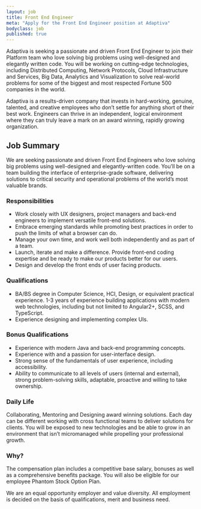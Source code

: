 ```yaml
---
layout: job
title: Front End Engineer
meta: "Apply for the Front End Engineer position at Adaptiva"
bodyclass: job
published: true
---
```


Adaptiva is seeking a passionate and driven Front End Engineer to join their Platform team who love solving big problems using well-designed and elegantly written code. You will be working on cutting-edge technologies, including Distributed Computing, Network Protocols, Cloud Infrastructure and Services, Big Data, Analytics and Visualization to solve real-world problems for some of the biggest and most respected Fortune 500 companies in the world.

Adaptiva is a results-driven company that invests in hard-working, genuine, talented, and creative employees who don’t settle for anything short of their best work. Engineers can thrive in an independent, logical environment where they can truly leave a mark on an award winning, rapidly growing organization.

## Job Summary
We are seeking passionate and driven Front End Engineers who love solving big problems using well-designed and elegantly-written code. You’ll be on a team building the interface of enterprise-grade software, delivering solutions to critical security and operational problems of the world’s most valuable brands.

### Responsibilities
* Work closely with UX designers, project managers and back-end engineers to implement versatile front-end solutions.
* Embrace emerging standards while promoting best practices in order to push the limits of what a browser can do.
* Manage your own time, and work well both independently and as part of a team.
* Launch, iterate and make a difference. Provide front-end coding expertise and be ready to make our products better for our users.
* Design and develop the front ends of user facing products.

### Qualifications
* BA/BS degree in Computer Science, HCI, Design, or equivalent practical experience.
1-3 years of experience building applications with modern web technologies, including but not limited to Angular2+, SCSS, and TypeScript.
* Experience designing and implementing complex UIs.

### Bonus Qualifications
* Experience with modern Java and back-end programming concepts.
* Experience with and a passion for user-interface design.
* Strong sense of the fundamentals of user experience, including accessibility.
* Ability to communicate to all levels of users (internal and external), strong problem-solving skills, adaptable, proactive and willing to take ownership.

### Daily Life 
Collaborating, Mentoring and Designing award winning solutions. Each day can be different working with cross functional teams to deliver solutions for clients. You will be exposed to new technologies and be able to grow in an environment that isn’t micromanaged while propelling your professional growth. 

### Why?
The compensation plan includes a competitive base salary, bonuses as well as a comprehensive benefits package. You will also be eligible for our employee Phantom Stock Option Plan.

We are an equal opportunity employer and value diversity. All employment is decided on the basis of qualifications, merit and business need.
